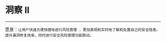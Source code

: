 # 洞察 II
---


愿景：`让用户快速方便快捷地进行风险管理 ，更加直观和实时地了解和处置自己的安全隐患。
                 提升漏洞修复效率，同时进行安全风险管理功能联动。`

